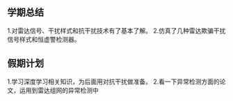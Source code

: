 ## 学期总结
1.对雷达信号、干扰样式和抗干扰技术有了基本了解。
2.仿真了几种雷达欺骗干扰信号样式和恒虚警检测器。

## 假期计划
1.学习深度学习相关知识，为后面用对抗干扰做准备。
2.看一下异常检测方面的论文，运用到雷达组网的异常检测中

